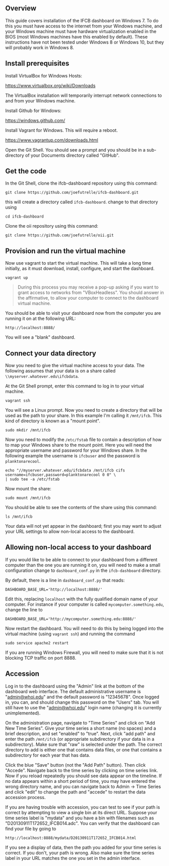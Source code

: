 ## Overview

This guide covers installation of the IFCB dashboard on Windows 7. To do this you must have access to the internet from your Windows machine, and your Windows machine must have hardware virtualization enabled in the BIOS (most Windows machines have this enabled by default). These instructions have not been tested under Windows 8 or Windows 10, but they will probably work in Windows 8.

## Install prerequisites

Install VirtualBox for Windows Hosts:

https://www.virtualbox.org/wiki/Downloads

The VirtualBox installation will temporarily interrupt network connections to and from your Windows machine.

Install Github for Windows:

https://windows.github.com/

Install Vagrant for Windows. This will require a reboot.

https://www.vagrantup.com/downloads.html

Open the Git Shell. You should see a prompt and you should be in a sub-directory of your Documents directory called "GitHub".

## Get the code

In the Git Shell, clone the ifcb-dashboard repository using this command:

```
git clone https://github.com/joefutrelle/ifcb-dashboard.git
```

this will create a directory called `ifcb-dashboard`. change to that directory using

```
cd ifcb-dashboard
```

Clone the oii repository using this command:

```
git clone https://github.com/joefutrelle/oii.git
```

## Provision and run the virtual machine

Now use vagrant to start the virtual machine. This will take a long time initially, as it must download, install, configure, and start the dashboard.

```
vagrant up
```
> During this process you may receive a pop-up asking if you want to grant access to networks from "VBoxHeadless". You should answer in the affirmative, to allow your computer to connect to the dashboard virtual machine.

You should be able to visit your dashboard now from the computer you are running it on at the following URL:

```
http://localhost:8888/
```

You will see a "blank" dashboard.

## Connect your data directory

Now you need to give the virtual machine access to your data. The following assumes that your data is on a share called `\\myserver.whatever.edu\ifcbdata`.

At the Git Shell prompt, enter this command to log in to your virtual machine.

```
vagrant ssh
```

You will see a Linux prompt. Now you need to create a directory that will be used as the path to your share. In this example I'm calling it `/mnt/ifcb`. This kind of directory is known as a "mount point".

```
sudo mkdir /mnt/ifcb
```

Now you need to modify the `/etc/fstab` file to contain a description of how to map your Windows share to the mount point. Here you will need the appropriate username and password for your Windows share. In the following example the username is `ifcbuser` and the password is `planktonarecool`.

```
echo "//myserver.whatever.edu/ifcbdata /mnt/ifcb cifs username=ifcbuser,password=planktonarecool 0 0" \
| sudo tee -a /etc/fstab
```

Now mount the share:

```
sudo mount /mnt/ifcb
```

You should be able to see the contents of the share using this command:

```
ls /mnt/ifcb
```

Your data will not yet appear in the dashboard; first you may want to adjust your URL settings to allow non-local access to the dashboard.

## Allowing non-local access to your dashboard

If you would like to be able to connect to your dashboard from a different computer than the one you are running it on, you will need to make a small configuration change to `dashboard_conf.py` in the `ifcb-dashboard` directory.

By default, there is a line in `dashboard_conf.py` that reads:

```
DASHBOARD_BASE_URL='http://localhost:8888/'
```

Edit this, replacing `localhost` with the fully qualified domain name of your computer. For instance if your computer is called `mycomputer.something.edu`, change the line to

```
DASHBOARD_BASE_URL='http://mycomputer.something.edu:8888/'
```

Now restart the dashboard. You will need to do this by being logged into the virtual machine (using `vagrant ssh`) and running the command

```
sudo service apache2 restart
```

If you are running Windows Firewall, you will need to make sure that it is not blocking TCP traffic on port 8888.

## Accession

Log in to the dashboard using the "Admin" link at the bottom of the dashboard web interface. The default administrative username is "admin@whoi.edu" and the default password is "12345678". Once logged in, you can, and should change this password on the "Users" tab. You will still have to use the "admin@whoi.edu" login name (changing it is currently unimplemented).

On the administration page, navigate to "Time Series" and click on "Add New Time Series". Give your time series a short name (no spaces) and a brief description, and set "enabled" to "true". Next, click "add path" and enter the path `/mnt/ifcb` (or appropriate subdirectory if your data is in a subdirectory). Make sure that "raw" is selected under the path. The correct directory to add is either one that contains data files, or one that contains a subdirectory for each year that has data.

Click the blue "Save" button (not the "Add Path" button). Then click "Accede". Navigate back to the time series by clicking on time series link. Now if you reload repeatedly you should see data appear on the timeline. If no data appears within a short period of time, you may have entered the wrong directory name, and you can navigate back to Admin -> Time Series and click "edit" to change the path and "accede" to restart the data accession process.

If you are having trouble with accession, you can test to see if your path is correct by attempting to view a single bin at its direct URL. Suppose your time series label is "mydata" and you have a bin with filenames such as "D20130911T172652_IFCB014.adc". You can verify that the dashboard can find your file by going to

```
http://localhost:8888/mydata/D20130911T172652_IFCB014.html
```

If you see a display of data, then the path you added for your time series is correct. If you don't, your path is wrong. Also make sure the time series label in your URL matches the one you set in the admin interface.
